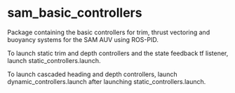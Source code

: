 # sam_basic_controllers

Package containing the basic controllers for trim, thrust vectoring and buoyancy systems for the SAM AUV using ROS-PID.

To launch static trim and depth controllers and the state feedback tf listener, launch static_controllers.launch.

To launch cascaded heading and depth controllers, launch dynamic_controllers.launch after launching static_controllers.launch.
